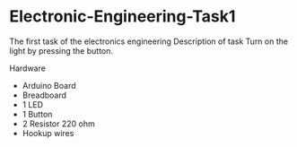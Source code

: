 # Electronic-Engineering-Task1
The first task of the electronics engineering 
Description of task 
Turn on the light by pressing the button.

Hardware
- Arduino Board
- Breadboard
-  1 LED
-  1 Button
- 2 Resistor 220 ohm 
- Hookup wires

